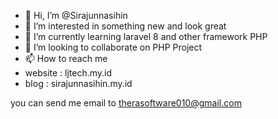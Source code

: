 - 👋 Hi, I’m @Sirajunnasihin
- 👀 I’m interested in something new and look great
- 🌱 I’m currently learning laravel 8 and other framework PHP
- 💞️ I’m looking to collaborate on PHP Project
- 📫 How to reach me
- website : ljtech.my.id
- blog : sirajunnasihin.my.id

you can send me email to therasoftware010@gmail.com

<!---
Sirajunnasihin/Sirajunnasihin is a ✨ special ✨ repository because its `README.md` (this file) appears on your GitHub profile.
You can click the Preview link to take a look at your changes.
--->
